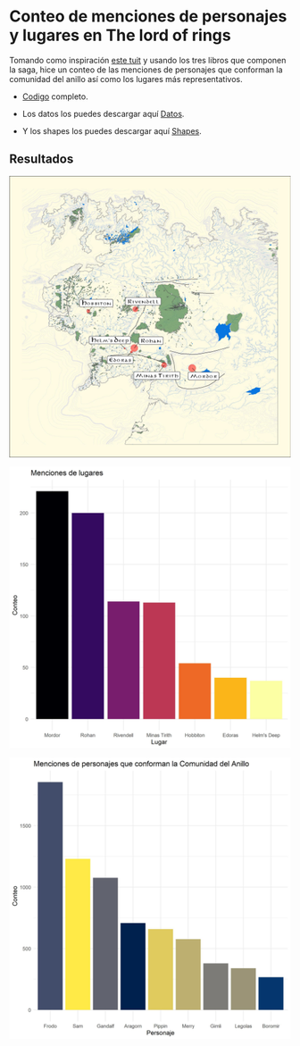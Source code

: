 # Conteo de menciones de personajes y lugares en The lord of rings

Tomando como inspiración [este tuit](https://twitter.com/andrewheiss/status/1291380121069330432) y
 usando los tres libros que componen la saga, hice un conteo de las
menciones de personajes que conforman la comunidad del anillo así como los
lugares más representativos.

+ [Codigo](https://github.com/alonmar/alonmar-Conteo_mapa_lotr/blob/master/conteo_lugares_personajes.Rmd) completo.

+ Los datos los puedes descargar aquí
[Datos](https://www.kaggle.com/mokosan/lord-of-the-rings-character-data/data?select=LordOfTheRingsBook.json).

+ Y los shapes los puedes descargar aquí
[Shapes](https://github.com/jvangeld/ME-GIS).

## Resultados

![Mapa](https://raw.githubusercontent.com/alonmar/alonmar-Conteo_mapa_lotr/master/output/map.jpg)

![conteo-lugares](https://raw.githubusercontent.com/alonmar/alonmar-Conteo_mapa_lotr/master/output/conteo_lugares.jpg)

![conteo-personajes](https://raw.githubusercontent.com/alonmar/alonmar-Conteo_mapa_lotr/master/output/conteo_personajes.jpg)
